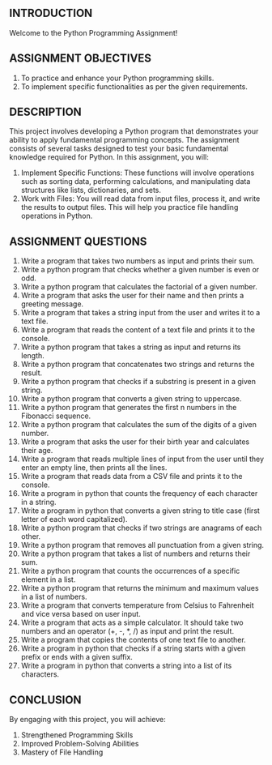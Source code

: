 ## INTRODUCTION
Welcome to the Python Programming Assignment!

## ASSIGNMENT OBJECTIVES
1. To practice and enhance your Python programming skills.
2. To implement specific functionalities as per the given requirements.

## DESCRIPTION
This project involves developing a Python program that demonstrates your ability to apply fundamental programming concepts. The assignment consists of several tasks designed to test your basic fundamental knowledge required for Python. In this assignment, you will:
1. Implement Specific Functions: These functions will involve operations such as sorting data, performing calculations, and manipulating data structures like lists, dictionaries, and sets.
2. Work with Files: You will read data from input files, process it, and write the results to output files. This will help you practice file handling operations in Python.

## ASSIGNMENT QUESTIONS
1. Write a program that takes two numbers as input and prints their sum.
2. Write a python program that checks whether a given number is even or odd.
3. Write a python program that calculates the factorial of a given number.
4. Write a program that asks the user for their name and then prints a greeting message.
5. Write a program that takes a string input from the user and writes it to a text file.
6. Write a program that reads the content of a text file and prints it to the console.
7. Write a python program that takes a string as input and returns its length.
8. Write a python program that concatenates two strings and returns the result.
9. Write a python program that checks if a substring is present in a given string.
10. Write a python program that converts a given string to uppercase.
11. Write a python program that generates the first n numbers in the Fibonacci sequence.
12. Write a python program that calculates the sum of the digits of a given number.
13. Write a program that asks the user for their birth year and calculates their age.
14. Write a program that reads multiple lines of input from the user until they enter an empty line, then prints all the lines.
15. Write a program that reads data from a CSV file and prints it to the console.
16. Write a program in python that counts the frequency of each character in a string.
17. Write a program in python that converts a given string to title case (first letter of each word capitalized).
18. Write a python program that checks if two strings are anagrams of each other.
19. Write a python program that removes all punctuation from a given string.
20. Write a python program that takes a list of numbers and returns their sum.
21. Write a python program that counts the occurrences of a specific element in a list.
22. Write a python program that returns the minimum and maximum values in a list of numbers.
23. Write a program that converts temperature from Celsius to Fahrenheit and vice versa based on user input.
24. Write a program that acts as a simple calculator. It should take two numbers and an operator (+, -, *, /) as input and print the result.
25. Write a program that copies the contents of one text file to another.
26. Write a program in python that checks if a string starts with a given prefix or ends with a given suffix.
27. Write a program in python that converts a string into a list of its characters.

## CONCLUSION
By engaging with this project, you will achieve:
1. Strengthened Programming Skills
2. Improved Problem-Solving Abilities
3. Mastery of File Handling
